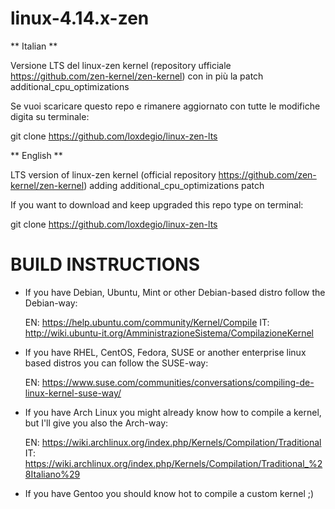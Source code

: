 linux-4.14.x-zen
====================

** Italian **

Versione LTS del linux-zen kernel (repository ufficiale https://github.com/zen-kernel/zen-kernel) con in più la patch additional_cpu_optimizations

Se vuoi scaricare questo repo e rimanere aggiornato con tutte le modifiche digita su terminale:

git clone https://github.com/loxdegio/linux-zen-lts

** English **

LTS version of linux-zen kernel (official repository https://github.com/zen-kernel/zen-kernel) adding additional_cpu_optimizations patch

If you want to download and keep upgraded this repo type on terminal:

git clone https://github.com/loxdegio/linux-zen-lts


BUILD INSTRUCTIONS
========================

* If you have Debian, Ubuntu, Mint or other Debian-based distro follow the Debian-way:

  EN: https://help.ubuntu.com/community/Kernel/Compile
  IT: http://wiki.ubuntu-it.org/AmministrazioneSistema/CompilazioneKernel
  
* If you have RHEL, CentOS, Fedora, SUSE or another enterprise linux based distros you can follow the SUSE-way:
  
  EN: https://www.suse.com/communities/conversations/compiling-de-linux-kernel-suse-way/

* If you have Arch Linux you might already know how to compile a kernel, but I'll give you also the Arch-way:

  EN: https://wiki.archlinux.org/index.php/Kernels/Compilation/Traditional
  IT: https://wiki.archlinux.org/index.php/Kernels/Compilation/Traditional_%28Italiano%29

* If you have Gentoo you should know hot to compile a custom kernel ;)
